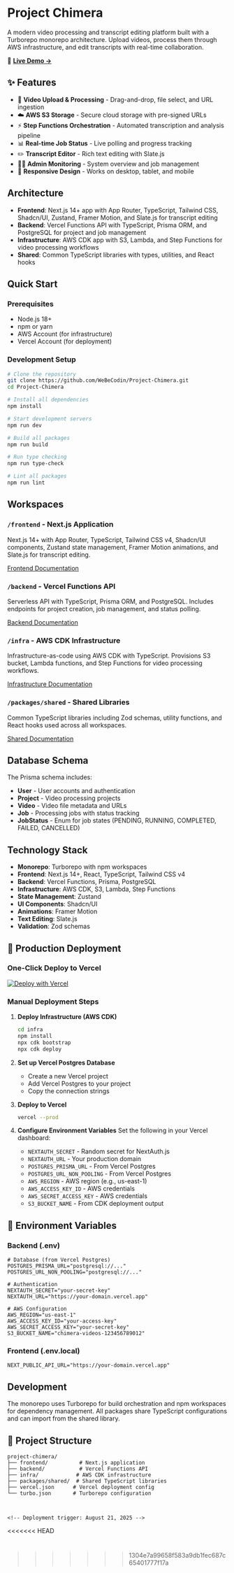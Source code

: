# Project Chimera

A modern video processing and transcript editing platform built with a Turborepo monorepo architecture. Upload videos, process them through AWS infrastructure, and edit transcripts with real-time collaboration.

🚀 **[Live Demo →](https://project-chimera-beta.vercel.app)**

## ✨ Features

- 🎥 **Video Upload & Processing** - Drag-and-drop, file select, and URL ingestion
- ☁️ **AWS S3 Storage** - Secure cloud storage with pre-signed URLs
- ⚡ **Step Functions Orchestration** - Automated transcription and analysis pipeline
- 📊 **Real-time Job Status** - Live polling and progress tracking
- ✏️ **Transcript Editor** - Rich text editing with Slate.js
- 👨‍💼 **Admin Monitoring** - System overview and job management
- 📱 **Responsive Design** - Works on desktop, tablet, and mobile

## Architecture

- **Frontend**: Next.js 14+ app with App Router, TypeScript, Tailwind CSS, Shadcn/UI, Zustand, Framer Motion, and Slate.js for transcript editing
- **Backend**: Vercel Functions API with TypeScript, Prisma ORM, and PostgreSQL for project and job management
- **Infrastructure**: AWS CDK app with S3, Lambda, and Step Functions for video processing workflows
- **Shared**: Common TypeScript libraries with types, utilities, and React hooks

## Quick Start

### Prerequisites

- Node.js 18+
- npm or yarn
- AWS Account (for infrastructure)
- Vercel Account (for deployment)

### Development Setup

```bash
# Clone the repository
git clone https://github.com/WeBeCodin/Project-Chimera.git
cd Project-Chimera

# Install all dependencies
npm install

# Start development servers
npm run dev

# Build all packages
npm run build

# Run type checking
npm run type-check

# Lint all packages
npm run lint
```

## Workspaces

### `/frontend` - Next.js Application

Next.js 14+ with App Router, TypeScript, Tailwind CSS v4, Shadcn/UI components, Zustand state management, Framer Motion animations, and Slate.js for transcript editing.

[Frontend Documentation](./frontend/README.md)

### `/backend` - Vercel Functions API

Serverless API with TypeScript, Prisma ORM, and PostgreSQL. Includes endpoints for project creation, job management, and status polling.

[Backend Documentation](./backend/README.md)

### `/infra` - AWS CDK Infrastructure

Infrastructure-as-code using AWS CDK with TypeScript. Provisions S3 bucket, Lambda functions, and Step Functions for video processing workflows.

[Infrastructure Documentation](./infra/README.md)

### `/packages/shared` - Shared Libraries

Common TypeScript libraries including Zod schemas, utility functions, and React hooks used across all workspaces.

[Shared Documentation](./packages/shared/README.md)

## Database Schema

The Prisma schema includes:

- **User** - User accounts and authentication
- **Project** - Video processing projects
- **Video** - Video file metadata and URLs
- **Job** - Processing jobs with status tracking
- **JobStatus** - Enum for job states (PENDING, RUNNING, COMPLETED, FAILED, CANCELLED)

## Technology Stack

- **Monorepo**: Turborepo with npm workspaces
- **Frontend**: Next.js 14+, React, TypeScript, Tailwind CSS v4
- **Backend**: Vercel Functions, Prisma, PostgreSQL
- **Infrastructure**: AWS CDK, S3, Lambda, Step Functions
- **State Management**: Zustand
- **UI Components**: Shadcn/UI
- **Animations**: Framer Motion
- **Text Editing**: Slate.js
- **Validation**: Zod schemas

## 🚀 Production Deployment

### One-Click Deploy to Vercel

[![Deploy with Vercel](https://vercel.com/button)](https://vercel.com/new/clone?repository-url=https%3A%2F%2Fgithub.com%2FWeBeCodin%2FProject-Chimera&env=NEXTAUTH_SECRET,POSTGRES_PRISMA_URL,POSTGRES_URL_NON_POOLING,AWS_ACCESS_KEY_ID,AWS_SECRET_ACCESS_KEY,S3_BUCKET_NAME&envDescription=Environment%20variables%20needed%20for%20Project%20Chimera&envLink=https%3A%2F%2Fgithub.com%2FWeBeCodin%2FProject-Chimera%23environment-variables&project-name=project-chimera&repository-name=project-chimera)

### Manual Deployment Steps

1. **Deploy Infrastructure (AWS CDK)**

   ```bash
   cd infra
   npm install
   npx cdk bootstrap
   npx cdk deploy
   ```

2. **Set up Vercel Postgres Database**

   - Create a new Vercel project
   - Add Vercel Postgres to your project
   - Copy the connection strings

3. **Deploy to Vercel**

   ```bash
   vercel --prod
   ```

4. **Configure Environment Variables**
   Set the following in your Vercel dashboard:
   - `NEXTAUTH_SECRET` - Random secret for NextAuth.js
   - `NEXTAUTH_URL` - Your production domain
   - `POSTGRES_PRISMA_URL` - From Vercel Postgres
   - `POSTGRES_URL_NON_POOLING` - From Vercel Postgres
   - `AWS_REGION` - AWS region (e.g., us-east-1)
   - `AWS_ACCESS_KEY_ID` - AWS credentials
   - `AWS_SECRET_ACCESS_KEY` - AWS credentials
   - `S3_BUCKET_NAME` - From CDK deployment output

## 🔧 Environment Variables

### Backend (.env)

```env
# Database (from Vercel Postgres)
POSTGRES_PRISMA_URL="postgresql://..."
POSTGRES_URL_NON_POOLING="postgresql://..."

# Authentication
NEXTAUTH_SECRET="your-secret-key"
NEXTAUTH_URL="https://your-domain.vercel.app"

# AWS Configuration
AWS_REGION="us-east-1"
AWS_ACCESS_KEY_ID="your-access-key"
AWS_SECRET_ACCESS_KEY="your-secret-key"
S3_BUCKET_NAME="chimera-videos-123456789012"
```

### Frontend (.env.local)

```env
NEXT_PUBLIC_API_URL="https://your-domain.vercel.app"
```

## Development

The monorepo uses Turborepo for build orchestration and npm workspaces for dependency management. All packages share TypeScript configurations and can import from the shared library.

## 📁 Project Structure

```
project-chimera/
├── frontend/          # Next.js application
├── backend/           # Vercel Functions API
├── infra/            # AWS CDK infrastructure
├── packages/shared/  # Shared TypeScript libraries
├── vercel.json      # Vercel deployment config
└── turbo.json       # Turborepo configuration



<!-- Deployment trigger: August 21, 2025 -->

```

<<<<<<< HEAD

# <!-- Deployment trigger: August 21, 2025 -->

> > > > > > > 1304e7a99658f583a9db1fec687c65401777f17a
